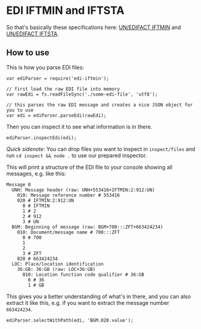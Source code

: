 # EDI IFTMIN and IFTSTA

So that's basically these specifications here:
[UN/EDIFACT IFTMIN](http://www.unece.org/trade/untdid/d03a/trmd/iftmin_c.htm) and
[UN/EDIFACT IFTSTA](http://www.unece.org/trade/untdid/d04b/trmd/iftsta_c.htm).

## How to use

This is how you parse EDI files:

```
var ediParser = require('edi-iftmin');

// first load the raw EDI file into memory
var rawEdi = fs.readFileSync('./some-edi-file', 'utf8');

// this parses the raw EDI message and creates a nice JSON object for you to use
var edi = ediParser.parseEdi(rawEdi);
```

Then you can inspect it to see what information is in there.

```
ediParser.inspectEdi(edi);
```

*Quick sidenote*: You can drop files you want to inspect in `inspect/files` and run `cd inspect && node .` to use our prepared inspector.

This will print a structure of the EDI file to your console showing all messages, e.g. like this:

```
Message 0
  UNH: Message header (raw: UNH+553416+IFTMIN:2:912:UN)
    010: Message reference number # 553416
    020 # IFTMIN:2:912:UN
      0 # IFTMIN
      1 # 2
      2 # 912
      3 # UN
  BGM: Beginning of message (raw: BGM+700:::ZFT+663424234)
    010: Document/message name # 700:::ZFT
      0 # 700
      1
      2
      3 # ZFT
    020 # 663424234
  LOC: Place/location identification
    36:GB: 36:GB (raw: LOC+36:GB)
      010: Location function code qualifier # 36:GB
        0 # 36
        1 # GB
```

This gives you a better understanding of what's in there, and you can also extract it like this, e.g. if you want to extract the message number `663424234`.

```
ediParser.selectWithPath(edi, 'BGM.020.value');
```
